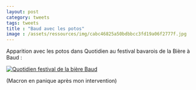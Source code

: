 ```yaml
--- 
layout: post
category: tweets
tags: tweets 
title : "Baud avec les potos"
image : /assets/ressources/img/cabc46825a50bdbbcc3fd19a06f2777f.jpg
---
```


Apparition avec les potos dans Quotidien au festival bavarois de la Bière à Baud :

[![Quotidien festival de la bière Baud](../assets/ressources/img/b3a25fe337856d08863e4425e85c67e9.jpg)](../assets/ressources/img/Quotidien_Baud_court.mp4)

(Macron en panique après mon intervention)
